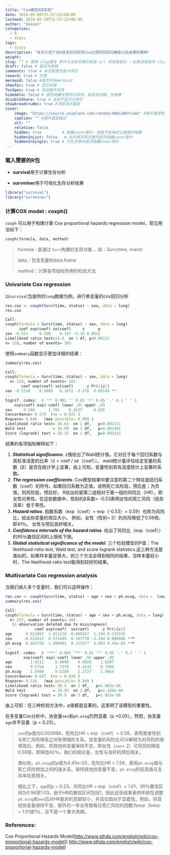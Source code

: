 ```yaml
---
title: "Cox模型的R实现"
date: 2018-05-08T15:57:22+08:00
lastmod: 2024-02-29T15:57:22+08:00
author: "Jeason"
categories: 
  - R
  - Stats
tags: 
  - Stats
description: "本文介绍了在R语言如何实现Cox比例风险回归模型以及结果的解释"
weight:
slug: "" # 使用 slug属性 来作为当前文章的有效 url 的末尾部分 ；如果没有提供 slug 则使用 title 代替。
draft: false # 是否为草稿
comments: true # 本页面是否显示评论
reward: true # 打赏
mermaid: false #是否开启mermaid
showToc: true # 显示目录
TocOpen: true # 自动展开目录
hidemeta: false # 是否隐藏文章的元信息，如发布日期、作者等
disableShare: true # 底部不显示分享栏
showbreadcrumbs: true #顶部显示路径
cover:
    image: "https://source.unsplash.com/random/400x200?code" #图片路径例如：posts/tech/123/123.png
    caption: "" #图片底部描述
    alt: ""
    relative: false
    hidden: true         # 隐藏cover图片，但是不在格式化数据中隐藏
    hiddenInList: false   # 在列表页和文章内容页隐藏cover图片
    hiddenInSingle: true # 只在文章内容页隐藏cover图片
---
```


### 载入需要的R包  

- **survival**用于计算生存分析  

- **survminer**用于可视化生存分析结果  

```R
library("survival")
library("survminer")
```  


### 计算COX model : coxph()  

`coxph` 可以用于构建计算 Cox proportional hazards regression model，常见用法如下：    

```R
coxph(formula, data, method)
```  


> formula : 是通过	`Surv`构建的生存对象 ，如：*Surv(time, event)*  
>
>  data：包含变量的data.frame  
>
> method：计算各项指标所用的检验方法   



### Univariate Cox regression  

以`survival`包提供的`lung`数据为例，进行单变量的cox回归分析   

```R
res.cox <- coxph(Surv(time, status) ~ sex, data = lung)
res.cox
```  


```R
Call:
coxph(formula = Surv(time, status) ~ sex, data = lung)
      coef exp(coef) se(coef)     z      p
sex -0.531     0.588    0.167 -3.18 0.0015
Likelihood ratio test=10.6  on 1 df, p=0.00111
n= 228, number of events= 165 
```  

使用`summary`函数显示更加详细的结果：    

```R
summary(res.cox)
```  


```R
Call:
coxph(formula = Surv(time, status) ~ sex, data = lung)
  n= 228, number of events= 165 
       coef exp(coef) se(coef)      z Pr(>|z|)   
sex -0.5310    0.5880   0.1672 -3.176  0.00149 **  
---
Signif. codes:  0 '*' 0.001 '' 0.01 '*' 0.05 '.' 0.1 ' ' 1
    exp(coef) exp(-coef) lower .95 upper .95
sex     0.588      1.701    0.4237     0.816
Concordance= 0.579  (se = 0.022 )
Rsquare= 0.046   (max possible= 0.999 )
Likelihood ratio test= 10.63  on 1 df,   p=0.001111
Wald test            = 10.09  on 1 df,   p=0.001491
Score (logrank) test = 10.33  on 1 df,   p=0.001312
```  


结果的各项指标解释如下：  

1. ***Statistical significance***. z值给出了Wald统计值。它对应于每个回归系数与其标准误差的比率（z = coef / se（coef））。 wald统计量评估给定变量的系数（β）是否在统计学上显著，由上可知，变量性别具有高度统计上显著的系数。  
2. ***The regression coefficients***. Cox模型结果中要注意的第二个特征是回归系数（coef）的符号。如果回归系数为正值，说明死亡风险高，预后差；为负值，则风险低，预后好。 R给出的是第二组相对于第一组的风险比（HR），即女性对男性。在这些数据中，性别的β系数= -0.53表明女性的死亡风险（低存活率）低于男性。 
3. ***Hazard ratios***. 指数系数（exp（coef）= exp（-0.53）= 0.59）也称为风险比，给出协变量的效应大小。 例如，女性（性别= 2）的风险降低了0.59倍，即41％。 女性与预后良好相关。  
4. ***Confidence intervals of the hazard ratios***. 给出了风险比（exp（coef））的95％置信区间的上限和下限。  
5. ***Global statistical significance of the model***.  三个检验模型的P值：The likelihood-ratio test, Wald test, and score logrank statistics.这三种方法是类似的，如果样本量足够大，则三个方法会得到相同的结果，当样本量较小时，The likelihood-ratio test能得到较好的结果。   



### Multivariate Cox regression analysis   



当我们纳入多个变量时，我们可以这样操作：   

```R
res.cox <- coxph(Surv(time, status) ~ age + sex + ph.ecog, data =  lung)
summary(res.cox)
```  

```R
Call:
coxph(formula = Surv(time, status) ~ age + sex + ph.ecog, data = lung)
  n= 227, number of events= 164 
   (1 observation deleted due to missingness)
             coef exp(coef)  se(coef)      z Pr(>|z|)    
age      0.011067  1.011128  0.009267  1.194 0.232416    
sex     -0.552612  0.575445  0.167739 -3.294 0.000986 ***
ph.ecog  0.463728  1.589991  0.113577  4.083 4.45e-05 ***
---
Signif. codes:  0 '***' 0.001 '**' 0.01 '*' 0.05 '.' 0.1 ' ' 1
        exp(coef) exp(-coef) lower .95 upper .95
age        1.0111     0.9890    0.9929    1.0297
sex        0.5754     1.7378    0.4142    0.7994
ph.ecog    1.5900     0.6289    1.2727    1.9864
Concordance= 0.637  (se = 0.026 )
Rsquare= 0.126   (max possible= 0.999 )
Likelihood ratio test= 30.5  on 3 df,   p=1.083e-06
Wald test            = 29.93  on 3 df,   p=1.428e-06
Score (logrank) test = 30.5  on 3 df,   p=1.083e-06
```  



由上可知：在三种检验方法中，p值都是显著的。这表明了该模型的重要性。  



在多变量Cox分析中，协变量`sex`和`ph.ecog`仍然显着（p <0.05）。然而，协变量`age`并不显着（p = 0.23）。  
> 
> 
> 
> `sex`的p值为0.000986，危险比HR = exp（coef）= 0.58，表明患者性别与死亡风险降低之间有很强的关系。协变量的风险比可以解释为对风险的倍增效应。例如，将其他协变量保持不变，即女性（`sex`= 2）可将风险降低0.58倍，即降低42％。我们的结论是，女性与良好的预后相关。  
> 
> 
> 
> 类似地，`ph.ecog`的p值为4.45e-05，危险比HR = 1.59，表明`ph.ecog`值与死亡风险增加之间的强关系。保持其他协变量不变，`ph.ecog`的较高值与生存率较差相关。  
> 
> 
> 
> 相比之下，`age`的p = 0.23。风险比HR = exp（coef）= 1.01，95％置信区间为0.99至1.03。由于HR的置信区间包括1，因此这些结果表明年龄在调整`ph.ecog`和`sex`后对HR差异的贡献较小，并且仅趋向于显着性。例如，将其他协变量保持不变，额外的一年会导致每日死亡风险的因数为exp（beta）= 1.01或1％，这不是一个重大贡献。  
> 


### References:

Cox Proportional Hazards Model[http://www.sthda.com/english/wiki/cox-proportional-hazards-model]( http://www.sthda.com/english/wiki/cox-proportional-hazards-model)
